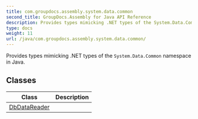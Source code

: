 ```yaml
---
title: com.groupdocs.assembly.system.data.common
second_title: GroupDocs.Assembly for Java API Reference
description: Provides types mimicking .NET types of the System.Data.Common namespace in Java.
type: docs
weight: 11
url: /java/com.groupdocs.assembly.system.data.common/
---
```


Provides types mimicking .NET types of the `System.Data.Common` namespace in Java.


## Classes

| Class | Description |
| --- | --- |
| [DbDataReader](../com.groupdocs.assembly.system.data.common/dbdatareader) |  |

